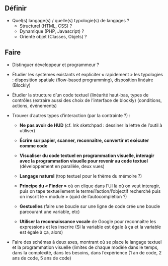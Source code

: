 ## Définir

- Quel(s) langage(s) / quelle(s) typologie(s) de langages ?
  - Structurel (HTML, CSS) ?
  - Dynamique (PHP, Javascript) ?
  - Orienté objet (Classes, Objets) ?


## Faire

- Distinguer développeur et programmeur ?

- Étudier les systèmes existants et expliciter « rapidement » les typologies : disposition spatiale (flow-based programming), disposition linéaire (Blockly)

- Étudier la structure d’un code textuel (linéarité haut-bas, types de contrôles (extraire aussi des choix de l’interface de blockly) (conditions, actions, événements)

- Trouver d’autres types d’interaction (par la contrainte ?) :

  - **Ne pas avoir de HUD** (cf. Ink sketchpad : dessiner la lettre de l’outil à utiliser)

  - **Écrire sur papier, scanner, reconnaître, convertir et exécuter comme code**

  - **Visualiser du code textuel en programmation visuelle, interagir avec la programmation visuelle pour revenir au code textuel** (développement en parallèle, deux vues)

  - **Langage naturel** (trop textuel pour le thème du mémoire ?)

  - **Principe du « Finder »** où on clique dans l’UI là où on veut interagir, puis on tape textuellement le terme/l’action/l’objectif recherché puis on inscrit le « module » (quid de l’autocomplétion ?)

  - **Gestuelles** (faire une boucle sur une ligne de code crée une boucle parcourant une variable, etc)

  - **Utiliser la reconnaissance vocale** de Google pour reconnaître les expressions et les inscrire (Si la variable est égale à ça et la variable est égale à ça, alors)

- Faire des schémas à deux axes, montrant où se place le langage textuel et la programmation visuelle (limites de chaque modèle dans le temps, dans la complexité, dans les besoins, dans l’expérience (1 an de code, 2 ans de code, 5 ans de code)